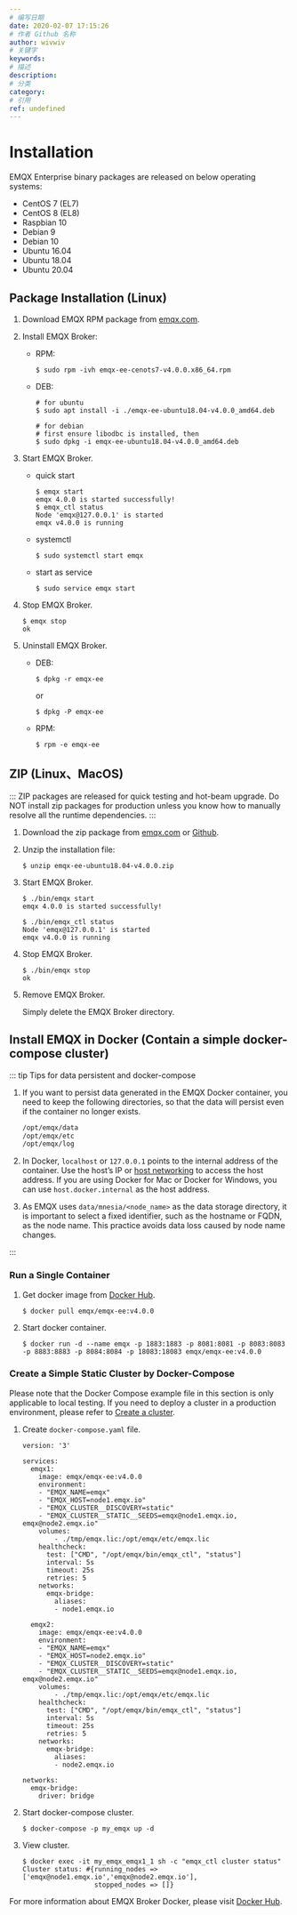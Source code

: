 ```yaml
---
# 编写日期
date: 2020-02-07 17:15:26
# 作者 Github 名称
author: wivwiv
# 关键字
keywords:
# 描述
description:
# 分类
category:
# 引用
ref: undefined
---
```


# Installation

EMQX Enterprise binary packages are released on below operating systems:

+ CentOS 7 (EL7)
+ CentOS 8 (EL8)
+ Raspbian 10
+ Debian 9
+ Debian 10
+ Ubuntu 16.04
+ Ubuntu 18.04
+ Ubuntu 20.04

## Package Installation (Linux)

1.  Download EMQX RPM package from [emqx.com](https://www.emqx.com/en/try?product=enterprise).

2. Install EMQX Broker:

    + RPM:
    	```shell
    	$ sudo rpm -ivh emqx-ee-cenots7-v4.0.0.x86_64.rpm
    	```

    + DEB:

      ```
      # for ubuntu
      $ sudo apt install -i ./emqx-ee-ubuntu18.04-v4.0.0_amd64.deb
  
      # for debian
      # first ensure libodbc is installed, then
      $ sudo dpkg -i emqx-ee-ubuntu18.04-v4.0.0_amd64.deb
      ```

3. Start EMQX Broker.

      - quick start

        ```
        $ emqx start
        emqx 4.0.0 is started successfully!
        $ emqx_ctl status
        Node 'emqx@127.0.0.1' is started
        emqx v4.0.0 is running
        ```

      - systemctl

        ```
        $ sudo systemctl start emqx
        ```

      - start as service

        ```
        $ sudo service emqx start
        ```

4.  Stop EMQX Broker.

    ```
    $ emqx stop
    ok
    ```

5.  Uninstall EMQX Broker.

    + DEB:

      ```
      $ dpkg -r emqx-ee
      ```

      or

      ```
      $ dpkg -P emqx-ee
      ```

    + RPM:

      ```
      $ rpm -e emqx-ee
      ```


## ZIP (Linux、MacOS)

:::
ZIP packages are released for quick testing and hot-beam upgrade. Do NOT install zip packages for production unless you know how to manually resolve all the runtime dependencies.
:::

1.  Download the zip package from [emqx.com](https://www.emqx.com/en/try?product=enterprise) or [Github](https://github.com/emqx/emqx/releases).

2.   Unzip the installation file:

      ```shell
      $ unzip emqx-ee-ubuntu18.04-v4.0.0.zip
      ```

3.  Start EMQX Broker.

    ```
    $ ./bin/emqx start
    emqx 4.0.0 is started successfully!

    $ ./bin/emqx_ctl status
    Node 'emqx@127.0.0.1' is started
    emqx v4.0.0 is running
    ```

4.  Stop EMQX Broker.

    ```
    $ ./bin/emqx stop
    ok
    ```

5.  Remove EMQX Broker.

    Simply delete the EMQX Broker directory.

## Install EMQX in Docker (Contain a simple docker-compose cluster)

::: tip Tips for data persistent and docker-compose

1. If you want to persist data generated in the EMQX Docker container, you need to keep the following directories, so that the data will persist even if the container no longer exists.

   ```bash
   /opt/emqx/data
   /opt/emqx/etc
   /opt/emqx/log
   ```

2. In Docker, `localhost` or `127.0.0.1`  points to the internal address of the container. Use the host’s IP or [host networking](https://docs.docker.com/network/host/) to access the host address. If you are using Docker for Mac or Docker for Windows, you can use `host.docker.internal` as the host address.

3. As EMQX uses `data/mnesia/<node_name>` as the data storage directory, it is important to select a fixed identifier, such as the hostname or FQDN, as the node name. This practice avoids data loss caused by node name changes.

:::

### Run a Single Container

1.  Get docker image from [Docker Hub](https://hub.docker.com/r/emqx/emqx-ee).

    ```
    $ docker pull emqx/emqx-ee:v4.0.0
    ```
    
2.  Start docker container.

    ```
    $ docker run -d --name emqx -p 1883:1883 -p 8081:8081 -p 8083:8083 -p 8883:8883 -p 8084:8084 -p 18083:18083 emqx/emqx-ee:v4.0.0
    ```

### Create a Simple Static Cluster by Docker-Compose

Please note that the Docker Compose example file in this section is only applicable to local testing. If you need to deploy a cluster in a production environment, please refer to [Create a cluster](./cluster.md).

1. Create `docker-compose.yaml` file.

   ```
   version: '3'

   services:
     emqx1:
       image: emqx/emqx-ee:v4.0.0
       environment:
       - "EMQX_NAME=emqx"
       - "EMQX_HOST=node1.emqx.io"
       - "EMQX_CLUSTER__DISCOVERY=static"
       - "EMQX_CLUSTER__STATIC__SEEDS=emqx@node1.emqx.io, emqx@node2.emqx.io"
       volumes:
           - ./tmp/emqx.lic:/opt/emqx/etc/emqx.lic
       healthcheck:
         test: ["CMD", "/opt/emqx/bin/emqx_ctl", "status"]
         interval: 5s
         timeout: 25s
         retries: 5
       networks:
         emqx-bridge:
           aliases:
           - node1.emqx.io

     emqx2:
       image: emqx/emqx-ee:v4.0.0
       environment:
       - "EMQX_NAME=emqx"
       - "EMQX_HOST=node2.emqx.io"
       - "EMQX_CLUSTER__DISCOVERY=static"
       - "EMQX_CLUSTER__STATIC__SEEDS=emqx@node1.emqx.io, emqx@node2.emqx.io"
       volumes:
           - ./tmp/emqx.lic:/opt/emqx/etc/emqx.lic
       healthcheck:
         test: ["CMD", "/opt/emqx/bin/emqx_ctl", "status"]
         interval: 5s
         timeout: 25s
         retries: 5
       networks:
         emqx-bridge:
           aliases:
           - node2.emqx.io

   networks:
     emqx-bridge:
       driver: bridge

   ```

2. Start docker-compose cluster.

   ```
   $ docker-compose -p my_emqx up -d
   ```

3. View cluster.

   ```
   $ docker exec -it my_emqx_emqx1_1 sh -c "emqx_ctl cluster status"
   Cluster status: #{running_nodes => ['emqx@node1.emqx.io','emqx@node2.emqx.io'],
                     stopped_nodes => []}
   ```

For more information about EMQX Broker Docker, please visit [Docker Hub](https://hub.docker.com/r/emqx/emqx-ee).
